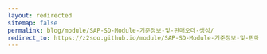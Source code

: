 ```yaml
---
layout: redirected
sitemap: false
permalink: blog/module/SAP-SD-Module-기준정보-및-판매오더-생성/
redirect_to: https://z2soo.github.io/module/SAP-SD-Module-기준정보-및-판매오더-생성/
---
```

